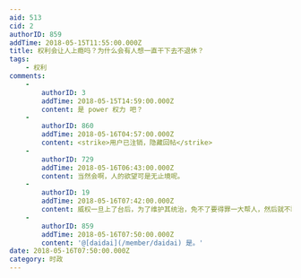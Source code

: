 ```yaml
---
aid: 513
cid: 2
authorID: 859
addTime: 2018-05-15T11:55:00.000Z
title: 权利会让人上瘾吗？为什么会有人想一直干下去不退休？
tags:
    - 权利
comments:
    -
        authorID: 3
        addTime: 2018-05-15T14:59:00.000Z
        content: 是 power 权力 吧？
    -
        authorID: 860
        addTime: 2018-05-16T04:57:00.000Z
        content: <strike>用户已注销，隐藏回帖</strike>
    -
        authorID: 729
        addTime: 2018-05-16T06:43:00.000Z
        content: 当然会啊，人的欲望可是无止境呢。
    -
        authorID: 19
        addTime: 2018-05-16T07:42:00.000Z
        content: 威权一旦上了台后，为了维护其统治，免不了要得罪一大帮人，然后就不敢下台了，因为一旦下台，等待他的很可能是疯狂的报复。
    -
        authorID: 859
        addTime: 2018-05-16T07:50:00.000Z
        content: '@[daidai](/member/daidai) 是。'
date: 2018-05-16T07:50:00.000Z
category: 时政
---
```



